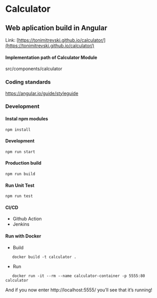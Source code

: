 # Calculator

## Web aplication build in Angular
Link: [https://tonimitrevski.github.io/calculator/](https://tonimitrevski.github.io/calculator/)

#### Implementation path of Calculator Module
src/components/calculator

### Coding standards
https://angular.io/guide/styleguide

### Development
#### Instal npm modules
```
npm install
```
#### Development
```
npm run start
```
#### Production build
```
npm run build
```
#### Run Unit Test
```
npm run test
```
#### CI/CD
 - Github Action
 - Jenkins
 
#### Run with Docker
 - Build
 ```
    docker build -t calculator .
 ``` 
 - Run
 ```
    docker run -it --rm --name calculator-container -p 5555:80 calculator
 ```
<p>And if you now enter http://localhost:5555/ you’ll see that it’s running!</p>
